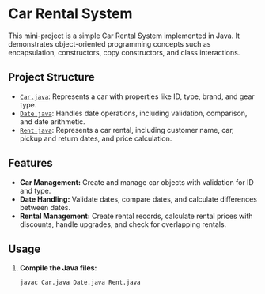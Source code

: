 # Car Rental System

This mini-project is a simple Car Rental System implemented in Java. It demonstrates object-oriented programming concepts such as encapsulation, constructors, copy constructors, and class interactions.

## Project Structure

- [`Car.java`](Car_rental_system/Car.java): Represents a car with properties like ID, type, brand, and gear type.
- [`Date.java`](Car_rental_system/Date.java): Handles date operations, including validation, comparison, and date arithmetic.
- [`Rent.java`](Car_rental_system/Rent.java): Represents a car rental, including customer name, car, pickup and return dates, and price calculation.

## Features

- **Car Management:** Create and manage car objects with validation for ID and type.
- **Date Handling:** Validate dates, compare dates, and calculate differences between dates.
- **Rental Management:** Create rental records, calculate rental prices with discounts, handle upgrades, and check for overlapping rentals.

## Usage

1. **Compile the Java files:**
   ```sh
   javac Car.java Date.java Rent.java